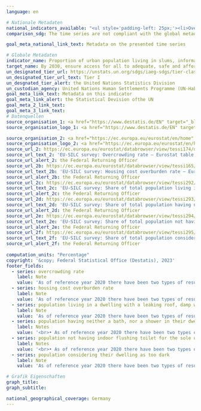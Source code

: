 ```yaml
---
language: en    

# Nationale Metadaten    
national_indicators_available: "<ul style='padding-left: 25px;'><li>Overcrowding rate</li> <li> Housing cost overburden rate</li> <li> Population living in a dwelling with a leaking roof, damp walls, floors or foundation, or rot in window frames or floor</li> <li> Population having neither a bath, nor a shower in their dwelling</li> <li> Population not having indoor flushing toilet for the sole use of their household</li> <li> Population considering their dwelling as too dark</li></ul>"    
comparison_sdg: The time series are not compliant with the global metadata, but provide additional information.    

goal_meta_national_link_text: Metadata on the presented time series    

# Globale Metadaten    
indicator_name: Proportion of urban population living in slums, informal settlements or inadequate housing    
target_name: By 2030, ensure access for all to adequate, safe and affordable housing and basic services and upgrade slums    
un_designated_tier_url: https://unstats.un.org/sdgs/iaeg-sdgs/tier-classification/    
un_designated_tier_url_text: Tier I    
un_desgnated_tier_alert: the United Nations Statistics Division    
un_custodian_agency: United Nations Human Settlements Programme (UN-Habitat)    
goal_meta_link_text: Metadata on this indicator    
goal_meta_link_alert: the Statistical Devision ofthe UN    
goal_meta_2_link_text:     
goal_meta_3_link_text:         
# Datenquellen
source_organisation_1: <a href="https://www.destatis.de/EN" target="_blank"> Federal Statistical Office (Destatis) </a>
source_organisation_logo_1: <a href="https://www.destatis.de/EN" target="_blank"><img src="https://g205sdgs.github.io/sdg-indicators/public/OrgImgEn/destatis.png" alt="Logo destatis" style="height:60px; width:148px"/></a>

source_organisation_2: <a href="https://ec.europa.eu/eurostat/en/home" target="_blank" onclick="return confirm_alert('the Federal Returning Officer','En');"> Statistical office of the European Union (Eurostat) </a>
source_organisation_logo_2: <a href="https://ec.europa.eu/eurostat/en/home" target="_blank" onclick="return confirm_alert('the Federal Returning Officer','En');"><img src="https://g205sdgs.github.io/sdg-indicators/public/OrgImgEn/eurostat.png" alt="Logo eurostat" style="height:60px; width:148px"/></a>
source_url_2: https://ec.europa.eu/eurostat/databrowser/view/tessi174/default/table?lang=en
source_url_text_2: 'EU-SILC survey: Overcrowding rate – Eurostat table [tessi174]'
source_url_alert_2: the Federal Returning Officer
source_url_2b: https://ec.europa.eu/eurostat/databrowser/view/tessi165/default/table?lang=en
source_url_text_2b: 'EU-SILC survey: Housing cost overburden rate – Eurostat table [tessi165]'
source_url_alert_2b: the Federal Returning Officer
source_url_2c: https://ec.europa.eu/eurostat/databrowser/view/tessi292/default/table?lang=en
source_url_text_2c: 'EU-SILC survey: Share of total population living in a dwelling with a leaking roof, damp walls, floors or foundation, or rot in window frames or floor – Eurostat table [tessi292]'
source_url_alert_2c: the Federal Returning Officer
source_url_2d: https://ec.europa.eu/eurostat/databrowser/view/tessi293/default/table?lang=en
source_url_text_2d: 'EU-SILC survey: Share of total population having neither a bath, nor a shower in their dwelling – Eurostat table [tessi293]'
source_url_alert_2d: the Federal Returning Officer
source_url_2e: https://ec.europa.eu/eurostat/databrowser/view/tessi294/default/table?lang=en
source_url_text_2e: 'EU-SILC survey: Share of total population not having indoor flushing toilet for the sole use of their household – Eurostat table [tessi294]'
source_url_alert_2e: the Federal Returning Officer
source_url_2f: https://ec.europa.eu/eurostat/databrowser/view/tessi295/default/table?lang=en
source_url_text_2f: 'EU-SILC survey: Share of total population considering their dwelling as too dark – Eurostat table [tessi295]'
source_url_alert_2f: the Federal Returning Officer
    
computation_units: "Percentage"    
copyright: '&copy; Federal Statistical Office (Destatis), 2023'    
footer_fields:
  - series: overcrowding rate
    label: Note
    value: 'As of reference year 2020 there have been two types of results: first and final results. The results currently shown are final results. The "Leben in Europa" survey (German name of the European Union Statistics on Income and Living Conditions - EU-SILC), which was conducted separately in the past, was integrated as a subsample into the microcensus in 2020. Comparing the data of reference year 2020 with those of previous years is not possible (break in the time series) as the voluntary survey was changed over to a partly compulsory survey and the composition of the sample was changed.'
  - series: housing cost overburden rate
    label: Note
    value: 'As of reference year 2020 there have been two types of results: first and final results. The results currently shown are final results. The "Leben in Europa" survey (German name of the European Union Statistics on Income and Living Conditions - EU-SILC), which was conducted separately in the past, was integrated as a subsample into the microcensus in 2020. Comparing the data of reference year 2020 with those of previous years is not possible (break in the time series) as the voluntary survey was changed over to a partly compulsory survey and the composition of the sample was changed.'
  - series: population living in a dwelling with a leaking roof, damp walls, floors or foundation, or rot in window frames or floor
    label: Note
    value: 'As of reference year 2020 there have been two types of results: first and final results. The results currently shown are final results. The "Leben in Europa" survey (German name of the European Union Statistics on Income and Living Conditions - EU-SILC), which was conducted separately in the past, was integrated as a subsample into the microcensus in 2020. Comparing the data of reference year 2020 with those of previous years is not possible (break in the time series) as the voluntary survey was changed over to a partly compulsory survey and the composition of the sample was changed.'
  - series: population having neither a bath, nor a shower in their dwelling
    label: Notes
    value: '<br>• As of reference year 2020 there have been two types of results: first and final results. The results currently shown are final results. The "Leben in Europa" survey (German name of the European Union Statistics on Income and Living Conditions - EU-SILC), which was conducted separately in the past, was integrated as a subsample into the microcensus in 2020. Comparing the data of reference year 2020 with those of previous years is not possible (break in the time series) as the voluntary survey was changed over to a partly compulsory survey and the composition of the sample was changed.<br>• Data is only available until 2020.'
  - series: population not having indoor flushing toilet for the sole use of their household
    label: Notes
    value: '<br>• As of reference year 2020 there have been two types of results: first and final results. The results currently shown are final results. The "Leben in Europa" survey (German name of the European Union Statistics on Income and Living Conditions - EU-SILC), which was conducted separately in the past, was integrated as a subsample into the microcensus in 2020. Comparing the data of reference year 2020 with those of previous years is not possible (break in the time series) as the voluntary survey was changed over to a partly compulsory survey and the composition of the sample was changed.<br>• Data is only available until 2020.'
  - series: population considering their dwelling as too dark
    label: Note
    value: 'As of reference year 2020 there have been two types of results: first and final results. The results currently shown are final results. The "Leben in Europa" survey (German name of the European Union Statistics on Income and Living Conditions - EU-SILC), which was conducted separately in the past, was integrated as a subsample into the microcensus in 2020. Comparing the data of reference year 2020 with those of previous years is not possible (break in the time series) as the voluntary survey was changed over to a partly compulsory survey and the composition of the sample was changed.'    

# Grafik Eigenschaften    
graph_title: 
graph_subtitle:     

national_geographical_coverage: Germany    
---
```


<span></span>